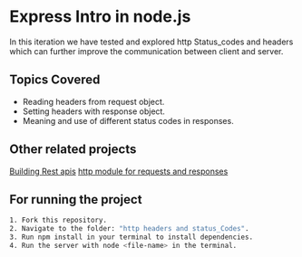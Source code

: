 # Express Intro in node.js
In this iteration we have tested and explored http Status_codes and headers which can further improve the communication between client and server.
## Topics Covered

* Reading headers from request object.
* Setting headers with response object.
* Meaning and use of different status codes in responses.

## Other related projects
[Building Rest apis](https://github.com/vrmrohit23/learn-nodejs/tree/main/building%20rest%20apis)
[http module for requests and responses](https://github.com/vrmrohit23/learn-nodejs/tree/main/http%20module%20for%20requests%20and%20responses)

## For running the project
```bash
1. Fork this repository.
2. Navigate to the folder: "http headers and status_Codes".
3. Run npm install in your terminal to install dependencies.
4. Run the server with node <file-name> in the terminal.
```
